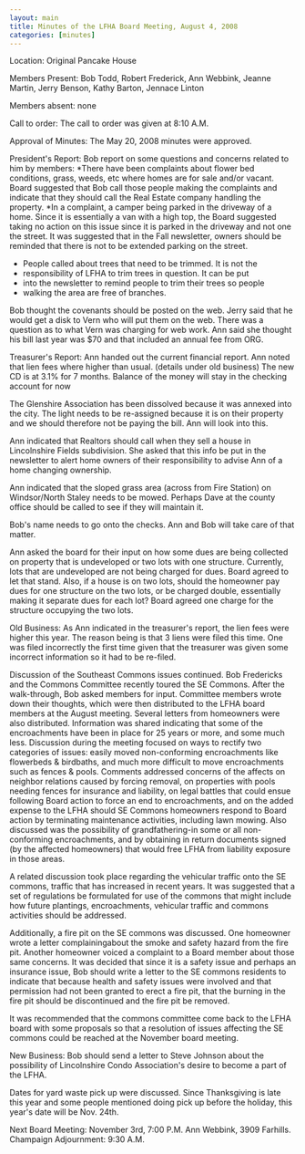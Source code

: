 ```yaml
---
layout: main
title: Minutes of the LFHA Board Meeting, August 4, 2008
categories: [minutes]
---
```


Location: Original Pancake House

Members Present: Bob Todd,  Robert Frederick, Ann Webbink, Jeanne
Martin, Jerry Benson, Kathy Barton, Jennace Linton

Members absent: none

Call to order: The call to order was given at 8:10 A.M. 

Approval of Minutes: The May 20, 2008 minutes were approved. 

President's Report: 
      Bob report on some questions and concerns related to him by
members: 
*There have been complaints about flower  bed conditions, grass,
weeds, etc where homes are for sale and/or vacant. Board suggested
that Bob call those people making the complaints and indicate that
they should call the Real Estate company handling the property. 
*In a complaint, a camper being parked in the driveway of a home.
Since it is essentially a van with a high top, the Board suggested
taking no action on this issue since it is parked in the driveway
and not one the street. It was suggested that in the Fall
newsletter, owners should be reminded that there is not to be
extended parking on the street.  
* People called about trees that need to be trimmed. It is not the
* responsibility of LFHA to trim trees in question. It can be put
* into the newsletter to remind people to trim their trees so people
* walking the area are free of branches. 

Bob thought the covenants should be posted on the web. Jerry said
that he would get a disk to Vern who will put them on the web. There
was a question as to what Vern was charging for web work. Ann said
she thought his bill last year was $70 and that included an annual
fee from ORG. 

Treasurer's Report: Ann handed out the current financial report. Ann
noted that lien fees where higher than usual. (details under old
business) The new CD is at 3.1% for 7 months. Balance of the money
will stay in the checking account for now

The Glenshire Association has been dissolved because it was annexed
into the city. The light needs to be re-assigned because it is on
their property and we should therefore not be paying the bill. Ann
will look into this. 

Ann indicated that Realtors should call when they sell a house in
Lincolnshire Fields subdivision. She asked that this info be put in
the newsletter to alert home owners of their responsibility to
advise Ann of a home changing ownership. 

Ann indicated that the sloped grass area (across from Fire Station)
on Windsor/North Staley needs to be mowed. Perhaps Dave at the
county office should be called to see if they will maintain it. 

Bob's name needs to go onto the checks. Ann and Bob will take care
of that matter. 

Ann asked the board for their input on how some dues are being
collected on property that is undeveloped or two lots with one
structure.  Currently, lots that are undeveloped are not being
charged for dues. Board agreed to let that stand. Also, if a house
is on two lots, should the homeowner pay dues for one structure on
the two lots, or be charged double, essentially making it separate
dues for each lot? Board agreed one charge for the structure
occupying the two lots. 

Old Business: 
As Ann indicated in the treasurer's report, the lien fees were
higher this year. The reason being is that 3 liens were filed this
time. One was filed incorrectly the first time given that the
treasurer was given some incorrect information so it had to be
re-filed.

Discussion of the Southeast Commons issues continued. Bob Fredericks
and the Commons Committee recently toured the SE Commons. After the
walk-through, Bob asked members for input. Committee members wrote
down their thoughts, which were then distributed to the LFHA board
members at the August meeting. Several letters from homeowners were
also distributed. Information was shared indicating that some of the
encroachments have been in place for 25 years or more, and some much
less. Discussion during the meeting focused on ways to rectify two
categories of issues: easily moved non-conforming encroachments like
flowerbeds & birdbaths, and much more difficult to move
encroachments such as fences & pools. Comments addressed concerns of
the affects on neighbor relations caused by forcing removal, on
properties with pools needing fences for insurance and liability, on
legal battles that could ensue following Board action to force an
end to encroachments, and on the added expense to the LFHA should SE
Commons homeowners respond to Board action by terminating
maintenance activities, including lawn mowing. Also discussed was
the possibility of grandfathering-in some or all non-conforming
encroachments, and by obtaining in return documents signed (by the
affected homeowners) that would free LFHA from liability exposure in
those areas. 

A related discussion took place regarding the vehicular traffic onto
the SE commons, traffic that has increased in recent years. It was
suggested that a set of regulations be formulated for use of the
commons that might include how future plantings, encroachments,
vehicular traffic and commons activities should be addressed. 

Additionally, a fire pit on the SE commons was discussed. One
homeowner wrote a letter complainingabout the smoke and safety
hazard from the fire pit. Another homeowner voiced a complaint to a
Board member about those same concerns. It was decided that since it
is a safety issue and perhaps an insurance issue, Bob should write a
letter to the SE commons residents to indicate that because health
and safety issues were involved and that permission had not been
granted to erect a fire pit, that the burning in the fire pit should
be discontinued and the fire pit be removed. 

It was recommended that the commons committee come back to the LFHA
board with some proposals so that a resolution of issues affecting
the SE commons could be reached at the November board meeting.

New Business: 
Bob should send a letter to Steve Johnson about the possibility of
Lincolnshire Condo Association's desire to become a part of the
LFHA. 

Dates for yard waste pick up were discussed. Since Thanksgiving is
late this year and some people mentioned doing pick up before the
holiday, this year's date will be Nov. 24th.

Next Board Meeting: November 3rd, 7:00 P.M. Ann Webbink, 3909
Farhills. Champaign
Adjournment: 9:30 A.M.
